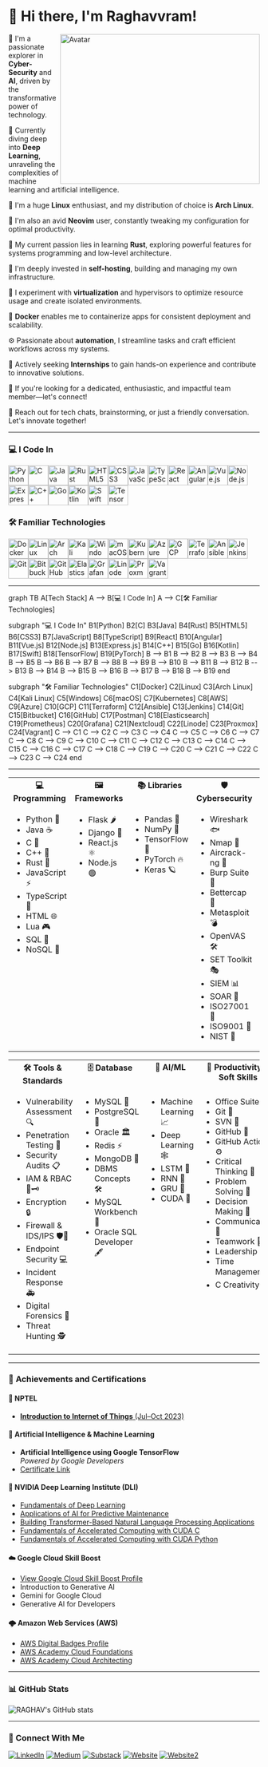 
# 👋 Hi there, I'm Raghavvram!

<img align="right" width="400" height="300" src="https://repository-images.githubusercontent.com/344653306/e76e2176-800f-456d-be07-93e8f3da59d8" alt="Avatar">


🚀 I'm a passionate explorer in <strong>Cyber-Security</strong> and <strong>AI</strong>, driven by the transformative power of technology.

🧠 Currently diving deep into <strong>Deep Learning</strong>, unraveling the complexities of machine learning and artificial intelligence.

🐧 I'm a huge <strong>Linux</strong> enthusiast, and my distribution of choice is <strong>Arch Linux</strong>.

📝 I'm also an avid <strong>Neovim</strong> user, constantly tweaking my configuration for optimal productivity.

🦀 My current passion lies in learning <strong>Rust</strong>, exploring powerful features for systems programming and low-level architecture.

📡 I'm deeply invested in <strong>self-hosting</strong>, building and managing my own infrastructure.

🧪 I experiment with <strong>virtualization</strong> and hypervisors to optimize resource usage and create isolated environments.

🐳 <strong>Docker</strong> enables me to containerize apps for consistent deployment and scalability.

⚙️ Passionate about <strong>automation</strong>, I streamline tasks and craft efficient workflows across my systems.

🎯 Actively seeking <strong>Internships</strong> to gain hands-on experience and contribute to innovative solutions.

🤝 If you're looking for a dedicated, enthusiastic, and impactful team member—let's connect!

💬 Reach out for tech chats, brainstorming, or just a friendly conversation. Let's innovate together!


---
### 💻 I Code In

<img height="40" width="40" src="https://img.icons8.com/color/48/000000/python.png" alt="Python" title="Python"/><img height="40" width="40" src="https://img.icons8.com/color/48/000000/c-programming.png" alt="C" title="C"/><img height="40" width="40" src="https://img.icons8.com/color/48/000000/java-coffee-cup-logo.png" alt="Java" title="Java"/><img height="40" width="40" src="https://img.icons8.com/external-tal-revivo-bold-tal-revivo/48/FA5252/external-rust-is-a-multi-paradigm-system-programming-language-logo-bold-tal-revivo.png" alt="Rust" title="Rust"/><img height="40" width="40" src="https://img.icons8.com/color/48/000000/html-5.png" alt="HTML5" title="HTML5"/><img height="40" width="40" src="https://img.icons8.com/color/48/000000/css3.png" alt="CSS3" title="CSS3"/><img height="40" width="40" src="https://img.icons8.com/color/48/000000/javascript.png" alt="JavaScript" title="JavaScript"/><img height="40" width="40" src="https://img.icons8.com/color/48/000000/typescript.png" alt="TypeScript" title="TypeScript"/><img height="40" width="40" src="https://img.icons8.com/color/48/000000/react-native.png" alt="React" title="React"/><img height="40" width="40" src="https://img.icons8.com/color/48/000000/angularjs.png" alt="Angular" title="Angular"/><img height="40" width="40" src="https://img.icons8.com/color/48/000000/vue-js.png" alt="Vue.js" title="Vue.js"/><img height="40" width="40" src="https://img.icons8.com/color/48/000000/nodejs.png" alt="Node.js" title="Node.js"/><img height="40" width="40" src="https://img.icons8.com/color/48/000000/express.png" alt="Express.js" title="Express.js"/><img height="40" width="40" src="https://img.icons8.com/color/48/000000/c-plus-plus-logo.png" alt="C++" title="C++"/><img height="40" width="40" src="https://img.icons8.com/color/48/000000/go.png" alt="Go" title="Go"/><img height="40" width="40" src="https://img.icons8.com/color/48/000000/kotlin.png" alt="Kotlin" title="Kotlin"/><img height="40" width="40" src="https://img.icons8.com/color/48/000000/swift.png" alt="Swift" title="Swift"/><img height="40" width="40" src="https://img.icons8.com/color/48/000000/tensorflow.png" alt="TensorFlow" title="TensorFlow"/>

### 🛠️ Familiar Technologies

<img height="40" width="40" src="https://img.icons8.com/fluency/48/docker.png" alt="Docker" title="Docker"/><img height="40" width="40" src="https://img.icons8.com/color/48/linux--v1.png" alt="Linux" title="Linux"/><img height="40" width="40" src="https://img.icons8.com/material-sharp/48/228BE6/arch-linux.png" alt="Arch Linux" title="Arch Linux"/><img height="40" width="40" src="https://img.icons8.com/plasticine/100/kali-linux.png" alt="Kali Linux" title="Kali Linux"/><img height="40" width="40" src="https://img.icons8.com/color/48/000000/windows-logo.png" alt="Windows" title="Windows"/><img height="40" width="40" src="https://img.icons8.com/color/48/000000/mac-logo.png" alt="macOS" title="macOS"/><img height="40" width="40" src="https://img.icons8.com/color/48/kubernetes.png" alt="Kubernetes" title="Kubernetes"/><img height="40" width="40" src="https://img.icons8.com/color/48/000000/azure-1.png" alt="Azure" title="Azure"/><img height="40" width="40" src="https://img.icons8.com/color/48/google-cloud.png" alt="GCP" title="GCP"/><img height="40" width="40" src="https://img.icons8.com/color/48/terraform.png" alt="Terraform" title="Terraform"/><img height="40" width="40" src="https://img.icons8.com/color/48/ansible.png" alt="Ansible" title="Ansible"/><img height="40" width="40" src="https://img.icons8.com/color/48/jenkins.png" alt="Jenkins" title="Jenkins"/><img height="40" width="40" src="https://img.icons8.com/color/48/000000/git.png" alt="Git" title="Git"/><img height="40" width="40" src="https://img.icons8.com/color/48/bitbucket.png" alt="Bitbucket" title="Bitbucket"/><img height="40" width="40" src="https://img.icons8.com/color/48/github.png" alt="GitHub" title="GitHub"/><img height="40" width="40" src="https://img.icons8.com/color/48/000000/elasticsearch.png" alt="Elasticsearch" title="Elasticsearch"/><img height="40" width="40" src="https://img.icons8.com/color/48/000000/grafana.png" alt="Grafana" title="Grafana"/><img height="40" width="40" src="https://img.icons8.com/color/48/linode.png" alt="Linode" title="Linode"/><img height="40" width="40" src="https://img.icons8.com/color/48/proxmox.png" alt="Proxmox" title="Proxmox"/><img height="40" width="40" src="https://img.icons8.com/external-tal-revivo-shadow-tal-revivo/48/external-vagrant-an-open-source-software-product-for-building-and-maintaining-portable-virtual-software-logo-shadow-tal-revivo.png" alt="Vagrant" title="Vagrant"/>

---

graph TB
  A[Tech Stack] 
  A --> B[💻 I Code In]
  A --> C[🛠️ Familiar Technologies]

  subgraph "💻 I Code In"
    B1[Python]
    B2[C]
    B3[Java]
    B4[Rust]
    B5[HTML5]
    B6[CSS3]
    B7[JavaScript]
    B8[TypeScript]
    B9[React]
    B10[Angular]
    B11[Vue.js]
    B12[Node.js]
    B13[Express.js]
    B14[C++]
    B15[Go]
    B16[Kotlin]
    B17[Swift]
    B18[TensorFlow]
    B19[PyTorch]
    B --> B1
    B --> B2
    B --> B3
    B --> B4
    B --> B5
    B --> B6
    B --> B7
    B --> B8
    B --> B9
    B --> B10
    B --> B11
    B --> B12
    B --> B13
    B --> B14
    B --> B15
    B --> B16
    B --> B17
    B --> B18
    B --> B19
  end

  subgraph "🛠️ Familiar Technologies"
    C1[Docker]
    C2[Linux]
    C3[Arch Linux]
    C4[Kali Linux]
    C5[Windows]
    C6[macOS]
    C7[Kubernetes]
    C8[AWS]
    C9[Azure]
    C10[GCP]
    C11[Terraform]
    C12[Ansible]
    C13[Jenkins]
    C14[Git]
    C15[Bitbucket]
    C16[GitHub]
    C17[Postman]
    C18[Elasticsearch]
    C19[Prometheus]
    C20[Grafana]
    C21[Nextcloud]
    C22[Linode]
    C23[Proxmox]
    C24[Vagrant]
    C --> C1
    C --> C2
    C --> C3
    C --> C4
    C --> C5
    C --> C6
    C --> C7
    C --> C8
    C --> C9
    C --> C10
    C --> C11
    C --> C12
    C --> C13
    C --> C14
    C --> C15
    C --> C16
    C --> C17
    C --> C18
    C --> C19
    C --> C20
    C --> C21
    C --> C22
    C --> C23
    C --> C24
  end



---

<table>
  <tr>
    <th valign="top">💻 Programming</th>
    <th valign="top">🖼️ Frameworks</th>
    <th valign="top">📚 Libraries</th>
    <th valign="top">🛡️ Cybersecurity</th>
    <th valign="top">☁️ DevOps & Cloud</th>
  </tr>
  <tr>
    <td valign="top">
      <ul>
        <li>Python 🐍</li>
        <li>Java ☕</li>
        <li>C 🔧</li>
        <li>C++ 🔩</li>
        <li>Rust 🦀</li>
        <li>JavaScript ⚡</li>
        <li>TypeScript 📘</li>
        <li>HTML 🌐</li>
        <li>Lua 🎮</li>
        <li>SQL 📄</li>
        <li>NoSQL 📂</li>
      </ul>
    </td>
    <td valign="top">
      <ul>
        <li>Flask 🌶️</li>
        <li>Django 🌱</li>
        <li>React.js ⚛️</li>
        <li>Node.js 🟢</li>
      </ul>
    </td>
    <td valign="top">
      <ul>
        <li>Pandas 🐼</li>
        <li>NumPy 🔢</li>
        <li>TensorFlow 🧠</li>
        <li>PyTorch 🔥</li>
        <li>Keras 🪐</li>
      </ul>
    </td>
    <td valign="top">
      <ul>
        <li>Wireshark 🐟</li>
        <li>Nmap 📡</li>
        <li>Aircrack-ng 📶</li>
        <li>Burp Suite 🍔</li>
        <li>Bettercap 🎯</li>
        <li>Metasploit 💣</li>
        <li>OpenVAS 🛠️</li>
        <li>SET Toolkit 🎭</li>
        <li>SIEM 📊</li>
        <li>SOAR 🚀</li>
        <li>ISO27001 📄</li>
        <li>ISO9001 📄</li>
        <li>NIST 📜</li>
      </ul>
    </td>
    <td valign="top">
      <ul>
        <li>Docker 🐳</li>
        <li>Podman 🛶</li>
        <li>Kubernetes ⚙️</li>
        <li>LXC 📦</li>
        <li>Ansible 🔧</li>
        <li>Serverless ⚡</li>
        <li>Infrastructure as Code 🤖</li>
        <li>Proxmox 🗄️</li>
        <li>VMware 🖥️</li>
        <li>VirtualBox 📦</li>
        <li>KVM 🖥️</li>
        <li>AWS ☁️</li>
        <li>Azure 🔷</li>
        <li>GCP 🌍</li>
      </ul>
    </td>
  </tr>
</table>

<table>
  <tr>
    <th valign="top">🛠️ Tools & Standards</th>
    <th valign="top">🗄️ Database</th>
    <th valign="top">🤖 AI/ML</th>
    <th valign="top">💼 Productivity & Soft Skills</th>
  </tr>
  <tr>
      <td valign="top">
      <ul>
        <li>Vulnerability Assessment 🔍</li>
        <li>Penetration Testing 🎯</li>
        <li>Security Audits 📋</li>
        <li>IAM & RBAC 🔑🗝️</li>
        <li>Encryption 🔒</li>
        <li>Firewall & IDS/IPS 🛡️🚨</li>
        <li>Endpoint Security 💻</li>
        <li>Incident Response 🚑</li>
        <li>Digital Forensics 🔬</li>
        <li>Threat Hunting 🕵️</li>
      </ul>
    </td>
    <td valign="top">
      <ul>
        <li>MySQL 🐬</li>
        <li>PostgreSQL 🐘</li>
        <li>Oracle 🏛️</li>
        <li>Redis ⚡</li>
        <li>MongoDB 🍃</li>
        <li>DBMS Concepts 🛠️</li>
        <li>MySQL Workbench 💼</li>
        <li>Oracle SQL Developer 🖋️</li>
      </ul>
    </td>
    <td valign="top">
      <ul>
        <li>Machine Learning 📈</li>
        <li>Deep Learning 🕸️</li>
        <li>LSTM 🔄</li>
        <li>RNN 🔁</li>
        <li>GRU 🔂</li>
        <li>CUDA 💫</li>
      </ul>
    </td>
    <td valign="top">
      <ul>
        <li>Office Suite 📑</li>
        <li>Git 🌱</li>
        <li>SVN 📝</li>
        <li>GitHub 🐙</li>
        <li>GitHub Actions ⚙️</li>
        <li>Critical Thinking 🤔</li>
        <li>Problem Solving 🧩</li>
        <li>Decision Making 🎯</li>
        <li>Communication 🤝</li>
        <li>Teamwork 🤝</li>
        <li>Leadership 👥</li>
        <li>Time Management ⏳</li>
        <li>C Creativity 🎨</li>
      </ul>
    </td>
  </tr>
</table>


---


### 🏅 **Achievements and Certifications**

#### 📘 NPTEL
- [**Introduction to Internet of Things** (Jul–Oct 2023)](https://drive.google.com/file/d/1_8l72bhxB35MXGeZppLWWEo8ykHBnY-r/view?usp=sharing)

#### 🤖 Artificial Intelligence & Machine Learning
- **Artificial Intelligence using Google TensorFlow**  
  _Powered by Google Developers_
- [Certificate Link](https://drive.google.com/file/d/17brZ1Qvs-VYqR-rUsIfWZr9BKf2uiMyu/view?usp=sharing)

#### 🧠 NVIDIA Deep Learning Institute (DLI)
- [Fundamentals of Deep Learning](https://learn.nvidia.com/certificates?id=x7gc1C9tR-mdSnrpQsyM1w)
- [Applications of AI for Predictive Maintenance](https://learn.nvidia.com/certificates?id=04pQI7KJQuy8PduoXxd9zQ)
- [Building Transformer-Based Natural Language Processing Applications](https://learn.nvidia.com/certificates?id=Hv3OeWo2Sw2y4NWwegHrvQ)
- [Fundamentals of Accelerated Computing with CUDA C](https://learn.nvidia.com/certificates?id=hSF92iLBRJ21b3wRf3bxOw)
- [Fundamentals of Accelerated Computing with CUDA Python](https://learn.nvidia.com/certificates?id=KY9tYl8PSsqBjx2wUTHeKA)

#### ☁️ Google Cloud Skill Boost
- [View Google Cloud Skill Boost Profile](https://www.cloudskillsboost.google/public_profiles/770fd0fd-9fac-4687-9917-c464f8aaea18)
- Introduction to Generative AI  
- Gemini for Google Cloud  
- Generative AI for Developers

#### 🌩️ Amazon Web Services (AWS)
- [AWS Digital Badges Profile](https://www.credly.com/users/raghavvram-johnson/badges#credly)
- [AWS Academy Cloud Foundations](https://drive.google.com/file/d/1woxthl9mV4RJINqFvi90YeE4rhJ7H0Hi/view)
- [AWS Academy Cloud Architecting](https://drive.google.com/file/d/1v_3rMq4_0e1RljPPE1fz9w4ZdSNzxAiU/view)

---

### 📊 GitHub Stats

![RAGHAV's GitHub stats](https://github-readme-stats.vercel.app/api?username=Raghavvram&show_icons=true&theme=radical)

<!-- You can uncomment the line below for top languages stats if you wish -->
<!-- ![Top Langs](https://github-readme-stats.vercel.app/api/top-langs/?username=Raghavvram&size_weight=0.5&count_weight=0.5&theme=radical) -->

---

### 🤝 Connect With Me

[<img alt="LinkedIn" src="https://custom-icon-badges.demolab.com/badge/LinkedIn-0A66C2?logo=linkedin-white&logoColor=fff">](https://www.linkedin.com/in/raghavvram/)
[<img alt="Medium" src="https://img.shields.io/badge/Medium-%23000000.svg?logo=medium&logoColor=white)">](https://medium.com/@raghavvram)
[<img alt="Substack" src="https://img.shields.io/badge/Substack-FF6719?logo=substack&logoColor=fff">](https://substack.com/@raghavvram)
[<img alt="Website" src="https://img.shields.io/badge/Vercel-%23000000.svg?logo=vercel&logoColor=white">](https://resume-professional-rho.vercel.app/)
[<img alt="Website2" src="https://img.shields.io/badge/GitHub-%23121011.svg?logo=github&logoColor=white">](https://raghavvram.github.io/static-resume-prof/)
